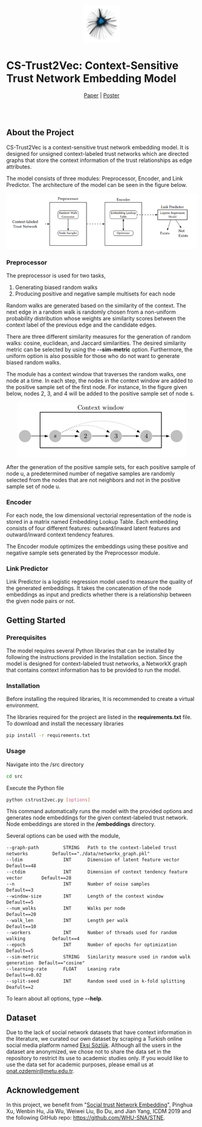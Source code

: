 <p align="center">
  <img src="./img/eksi_sozluk_network.png" title="Eksi Sozluk Network" width=20% height=20%>
</p>

<p align="center">
  <h1>CS-Trust2Vec: Context-Sensitive Trust Network Embedding Model</h1> 
</p>

<p align="center">
  <a href="https://github.com/oonat/CS-Trust2Vec/blob/main/cstrust2vec.pdf">Paper</a> | 
  <a href="https://github.com/oonat/CS-Trust2Vec/blob/main/poster.pdf">Poster</a> 
</p>

<br />
<br />

## About the Project
CS-Trust2Vec is a context-sensitive trust network embedding model. It is designed for unsigned context-labeled trust networks which are directed graphs that store the context information of the trust relationships as edge attributes.

The model consists of three modules: Preprocessor, Encoder, and Link Predictor. The architecture of the model can be seen in the figure below.

<p align="center">
  <img src="./img/architecture.png" title="Model Architecture">
</p>

### Preprocessor
The preprocessor is used for two tasks,
1. Generating biased random walks 
2. Producing positive and negative sample multisets for each node

Random walks are generated based on the similarity of the context. The next edge in a random walk is randomly chosen from a non-uniform probability distribution whose weights are similarity scores between the context label of the previous edge and the candidate edges.

There are three different similarity measures for the generation of random walks: cosine, euclidean, and Jaccard similarities. The desired similarity metric can be selected by using the **--sim-metric** option. Furthermore, the uniform option is also possible for those who do not want to generate biased random walks.

The module has a context window that traverses the random walks, one node at a time. In each step, the nodes in the context window are added to the positive sample set of the first node. For instance, In the figure given below, nodes 2, 3, and 4 will be added to the positive sample set of node s.

<p align="center">
  <img src="./img/walk.png" title="Positive Sampling">
</p>

After the generation of the positive sample sets, for each positive sample of node u, a predetermined number of negative samples are randomly selected from the nodes that are not neighbors and not in the positive sample set of node u.

### Encoder
For each node, the low dimensional vectorial representation of the node is stored in a matrix named Embedding Lookup Table. Each embedding consists of four different features: outward/inward latent features and outward/inward context tendency features.

The Encoder module optimizes the embeddings using these positive and negative sample sets generated by the Preprocessor module.


### Link Predictor
Link Predictor is a logistic regression model used to measure the quality of the generated embeddings. It takes the concatenation of the node embeddings as input and predicts whether there is a relationship between the given node pairs or not.


## Getting Started

### Prerequisites

The model requires several Python libraries that can be installed by following the instructions provided in the Installation section. Since the model is designed for context-labeled trust networks, a NetworkX graph that contains context information has to be provided to run the model.

### Installation

Before installing the required libraries, It is recommended to create a virtual environment.

The libraries required for the project are listed in the **requirements.txt** file. To download and install the necessary libraries
```sh
pip install -r requirements.txt
```


### Usage

Navigate into the /src directory
```sh
cd src
```

Execute the Python file
```sh
python cstrust2vec.py [options]
```

This command automatically runs the model with the provided options and generates node embeddings for the given context-labeled trust network. Node embeddings are stored in the **/embeddings** directory.

Several options can be used with the module,

```
--graph-path         STRING   Path to the context-labeled trust networks         Default=="./data/networkx_graph.pkl"
--ldim               INT      Dimension of latent feature vector                 Default==48
--ctdim              INT      Dimension of context tendency feature vector       Default==28
--n                  INT      Number of noise samples                            Default==3
--window-size        INT      Length of the context window                       Default==5
--num_walks          INT      Walks per node                                     Default==20
--walk_len           INT      Length per walk                                    Default==10
--workers            INT      Number of threads used for random walking          Default==4
--epoch              INT      Number of epochs for optimization                  Default==5
--sim-metric         STRING   Similarity measure used in random walk generation  Default=="cosine"
--learning-rate      FLOAT    Leaning rate                                       Default==0.02
--split-seed         INT      Random seed used in k-fold splitting               Deafult==2
```

To learn about all options, type **--help**.

## Dataset
Due to the lack of social network datasets that have context information in the literature, we curated our own dataset by scraping a Turkish online social media platform named [Ekşi Sözlük](https://eksisozluk.com/). Although all the users in the dataset are anonymized, we chose not to share the data set in the repository to restrict its use to academic studies only. If you would like to use the data set for academic purposes, please email us at onat.ozdemir@metu.edu.tr.

## Acknowledgement
In this project, we benefit from "[Social trust Network Embedding](https://ieeexplore.ieee.org/document/8970926)", Pinghua Xu, Wenbin Hu, Jia Wu, Weiwei Liu, Bo Du, and Jian Yang, ICDM 2019 and the following GitHub repo: https://github.com/WHU-SNA/STNE.

